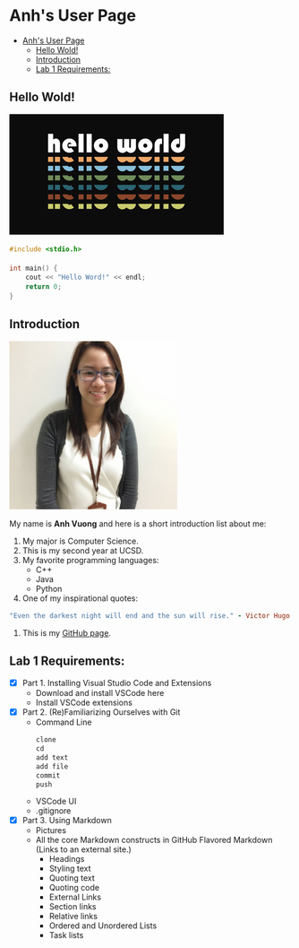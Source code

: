# Anh's User Page
- [Anh's User Page](#anhs-user-page)
  - [Hello Wold!](#hello-wold)
  - [Introduction](#introduction)
  - [Lab 1 Requirements:](#lab-1-requirements)
## Hello Wold!
![This is image](images/helloworld.png)

```C++
#include <stdio.h>

int main() {
    cout << "Hello Word!" << endl;
    return 0;
}
```


## Introduction
<img src="images\My Picture.jpg" width=300 height=300>  

My name is **Anh Vuong** and here is a short introduction list about me:

1. My major is Computer Science.
2. This is my second year at UCSD.
3. My favorite programming languages:
   - C++
   - Java
   - Python
4. One of my inspirational quotes:
```ruby
"Even the darkest night will end and the sun will rise." - Victor Hugo
```
1. This is my [GitHub page](https://ahvuong.github.io/CSE110_Lab0_1/).


## Lab 1 Requirements:
- [x] Part 1. Installing Visual Studio Code and Extensions
  - Download and install VSCode here
  - Install VSCode extensions 
- [x] Part 2. (Re)Familiarizing Ourselves with Git
  - Command Line
    ```
    clone
    cd
    add text
    add file
    commit
    push
    ```
  - VSCode UI
  - .gitignore
- [x] Part 3. Using Markdown
    - Pictures
    - All the core Markdown constructs in GitHub Flavored Markdown (Links to an external site.)
        + Headings
        + Styling text
        + Quoting text
        + Quoting code
        + External Links
        + Section links
        + Relative links
        + Ordered and Unordered Lists
        + Task lists
